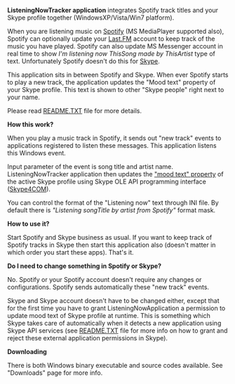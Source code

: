 **ListeningNowTracker application** integrates Spotify track titles and your Skype profile together (WindowsXP/Vista/Win7 platform).

When you are listening music on [Spotify](http://www.spotify.com) (MS MediaPlayer supported also), Spotify can optionally update your [Last.FM](http://last.fm) account to keep track of the music you have played. Spotify can also update MS Messenger account in real time to show _I'm listening now ThisSong made by ThisArtist_ type of text. Unfortunately Spotify doesn't do this for [Skype](http://www.skype.com).

This application sits in between Spotify and Skype. When ever Spotify starts to play a new track, the application updates the "Mood text" property of your Skype profile. This text is shown to other "Skype people" right next to your name.

Please read [README.TXT](http://code.google.com/p/listeningnowtracker/source/browse/trunk/ListeningNowTracker/README.TXT) file for more details.

**How this work?**

When you play a music track in Spotify, it sends out "new track" events to applications registered to listen these messages. This application listens this Windows event.

Input parameter of the event is song title and artist name. ListeningNowTracker application then updates the ["mood text" property](http://support.skype.com/faq/FA594/What-are-mood-messages) of the active Skype profile using Skype OLE API programming interface ([Skype4COM](http://developer.skype.com/Docs/Skype4COM)).

You can control the format of the "Listening now" text through INI file. By default there is _"Listening songTitle by artist from Spotify"_ format mask.


**How to use it?**

Start Spotify and Skype business as usual. If you want to keep track of Spotify tracks in Skype then start this application also (doesn't matter in which order you start these apps). That's it.


**Do I need to change something in Spotify or Skype?**

No. Spotify or your Spotify account doesn't require any changes or configurations. Spotify sends automatically these "new track" events.

Skype and Skype account doesn't have to be changed either, except that for the first time you have to grant ListeningNowApplication a permission to update mood text of Skype profile at runtime. This is something which Skype takes care of automatically when it detects a new application using Skype API services (see [README.TXT](http://code.google.com/p/listeningnowtracker/source/browse/trunk/ListeningNowTracker/README.TXT) file for more info on how to grant and reject these external application permissions in Skype).


**Downloading**

There is both Windows binary executable and source codes available. See "Downloads" page for more info.
